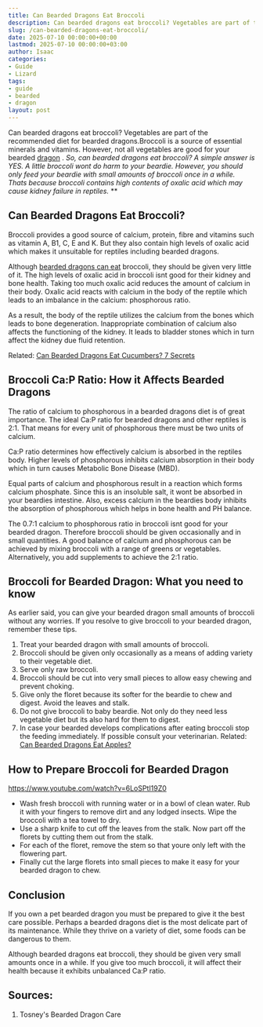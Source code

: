 ```yaml
---
title: Can Bearded Dragons Eat Broccoli
description: Can bearded dragons eat broccoli? Vegetables are part of the recommended diet for bearded dragons.Broccoli is a source of essential minerals and vitamins.
slug: /can-bearded-dragons-eat-broccoli/
date: 2025-07-10 00:00:00+00:00
lastmod: 2025-07-10 00:00:00+03:00
author: Isaac
categories:
- Guide
- Lizard
tags:
- guide
- bearded
- dragon
layout: post
---
```

Can bearded dragons eat broccoli? Vegetables are part of the
recommended diet
for bearded dragons.Broccoli is a source of essential minerals and vitamins. However, not all vegetables are
good for your bearded [dragon](https://cvm.ncsu.edu/documents/caring-for-your-bearded-dragon/)
.
*So, can bearded dragons eat broccoli? A simple answer is YES. A little broccoli wont do harm to your beardie. However, you should only feed your beardie with small amounts of broccoli once in a while. Thats because broccoli contains high contents of oxalic acid which may cause kidney failure in reptiles.*
**
## **Can Bearded Dragons Eat Broccoli?**
Broccoli provides a good source of calcium, protein, fibre and vitamins such as vitamin A, B1, C, E and K. But they also contain high levels of oxalic acid which makes it unsuitable for reptiles including bearded dragons.

Although
[bearded dragons can eat](https://pestpolicy.com/can-bearded-dragons-eat-mango/)
broccoli, they should be given very little of it. The high levels of oxalic acid in broccoli isnt good for their kidney and bone health. Taking too much oxalic acid reduces the amount of calcium in their body. Oxalic acid reacts with calcium in the body of the reptile which leads to an imbalance in the calcium: phosphorous ratio.

As a result, the body of the reptile utilizes the calcium from the bones which leads to bone degeneration. Inappropriate combination of calcium also affects the functioning of the kidney. It leads to bladder stones which in turn affect the kidney due fluid retention.

Related:
[Can Bearded Dragons Eat Cucumbers? 7 Secrets](https://pestpolicy.com/can-bearded-dragons-eat-cucumbers/)
## **Broccoli Ca:P Ratio: How it Affects Bearded Dragons**
The ratio of calcium to phosphorous in a bearded dragons diet is of great importance. The ideal Ca:P ratio for bearded dragons and other reptiles is 2:1. That means for every unit of phosphorous there must be two units of calcium.

Ca:P ratio determines how effectively calcium is absorbed in the reptiles body. Higher levels of phosphorous inhibits calcium absorption in their body which in turn causes Metabolic Bone Disease (MBD).

Equal parts of calcium and phosphorous result in a reaction which forms calcium phosphate. Since this is an insoluble salt, it wont be absorbed in your beardies intestine. Also, excess calcium in the beardies body inhibits the absorption of phosphorous which helps in bone health and PH balance.

The 0.7:1 calcium to phosphorous ratio in broccoli isnt good for your bearded dragon. Therefore broccoli should be given occasionally and in small quantities. A good balance of calcium and phosphorous can be achieved by mixing broccoli with a range of greens or vegetables. Alternatively, you add supplements to achieve the 2:1 ratio.
## **Broccoli for Bearded Dragon: What you need to know**
As earlier said, you can give your bearded dragon small amounts of broccoli without any worries. If you resolve to give broccoli to your bearded dragon, remember these tips.
1. Treat your bearded dragon with small amounts of broccoli.
2. Broccoli should be given only occasionally as a means of adding variety to their vegetable diet.
3. Serve only raw broccoli.
4. Broccoli should be cut into very small pieces to allow easy chewing and prevent choking.
5. Give only the floret because its softer for the beardie to chew and digest. Avoid the leaves and stalk.
6. Do not give broccoli to baby beardie. Not only do they need less vegetable diet but its also hard for them to digest.
7. In case your bearded develops complications after eating broccoli stop the feeding immediately. If possible consult your veterinarian.
Related:
[Can Bearded Dragons Eat Apples?](https://pestpolicy.com/can-bearded-dragons-eat-apples/)
## **How to Prepare Broccoli for Bearded Dragon**
https://www.youtube.com/watch?v=6LoSPtI19Z0
- Wash fresh broccoli with running water or in a bowl of clean water. Rub it with your fingers to remove dirt and any lodged insects. Wipe the broccoli with a tea towel to dry.
- Use a sharp knife to cut off the leaves from the stalk. Now part off the florets by cutting them out from the stalk.
- For each of the floret, remove the stem so that youre only left with the flowering part.
- Finally cut the large florets into small pieces to make it easy for your bearded dragon to chew.
## **Conclusion**
If you own a pet bearded dragon you must be prepared to give it the best care possible. Perhaps a bearded dragons diet is the most delicate part of its maintenance. While they thrive on a variety of diet, some foods can be dangerous to them.

Although bearded dragons eat broccoli, they should be given very small amounts once in a while. If you give too much broccoli, it will affect their health because it exhibits unbalanced Ca:P ratio.
## Sources:
1. Tosney's Bearded Dragon Care